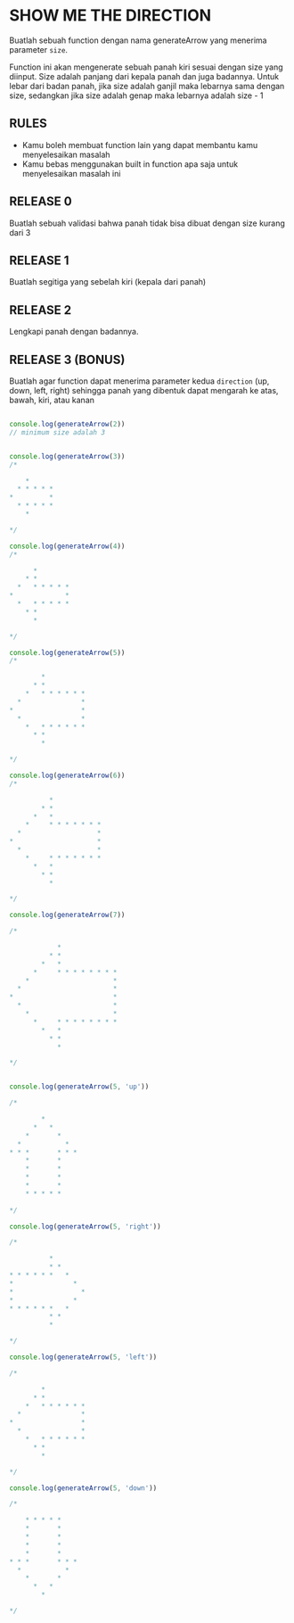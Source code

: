 # SHOW ME THE DIRECTION

Buatlah sebuah function dengan nama generateArrow yang menerima parameter `size`.

Function ini akan mengenerate sebuah panah kiri sesuai dengan size yang diinput.
Size adalah panjang dari kepala panah dan juga badannya.
Untuk lebar dari badan panah, jika size adalah ganjil maka lebarnya sama dengan size, sedangkan jika size adalah genap maka lebarnya adalah size - 1

## RULES
  - Kamu boleh membuat function lain yang dapat membantu kamu menyelesaikan masalah
  - Kamu bebas menggunakan built in function apa saja untuk menyelesaikan masalah ini

## RELEASE 0
Buatlah sebuah validasi bahwa panah tidak bisa dibuat dengan size kurang dari 3

## RELEASE 1
Buatlah segitiga yang sebelah kiri (kepala dari panah)

## RELEASE 2
Lengkapi panah dengan badannya.

## RELEASE 3 (BONUS)
Buatlah agar function dapat menerima parameter kedua `direction` (up, down, left, right) sehingga panah yang dibentuk dapat mengarah ke atas, bawah, kiri, atau kanan




```javascript

console.log(generateArrow(2))
// minimum size adalah 3


console.log(generateArrow(3))
/* 

    *
  * * * * *
*         *
  * * * * *
    *

*/

console.log(generateArrow(4))
/* 

      *
    * *
  *   * * * * *
*             *
  *   * * * * *
    * *
      *

*/

console.log(generateArrow(5))
/* 

        *
      * *
    *   * * * * * *
  *               *
*                 *
  *               *
    *   * * * * * *
      * *
        *

*/

console.log(generateArrow(6))
/* 

          *
        * *
      *   *
    *     * * * * * * *
  *                   *
*                     *
  *                   *
    *     * * * * * * *
      *   *
        * *
          *

*/

console.log(generateArrow(7))

/* 

            *
          * *
        *   *
      *     * * * * * * * *
    *                     *
  *                       *
*                         *
  *                       *
    *                     *
      *     * * * * * * * *
        *   *
          * *
            *

*/


console.log(generateArrow(5, 'up'))

/* 

        *
      *   *
    *       *
  *           *
* * *       * * *
    *       *
    *       *
    *       *
    *       *
    * * * * *
    
*/

console.log(generateArrow(5, 'right'))

/* 

          *
          * *
* * * * * *   *
*               *
*                 *
*               *
* * * * * *   *
          * *
          *

*/

console.log(generateArrow(5, 'left'))

/* 

        *
      * *
    *   * * * * * *
  *               *
*                 *
  *               *
    *   * * * * * *
      * *
        *

*/

console.log(generateArrow(5, 'down'))

/* 

    * * * * *
    *       *
    *       *
    *       *
    *       *
* * *       * * *
  *           *
    *       *
      *   *
        *

*/

```
